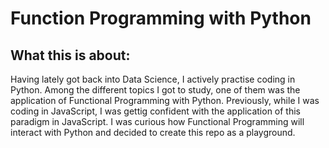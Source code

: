 # Function Programming with Python

## What this is about:

  Having lately got back into Data Science, I actively practise coding in Python. Among the different topics I got to study, one of them was the application of Functional Programming with Python. Previously, while I was coding in JavaScript, I was gettig confident with the application of this paradigm in JavaScript. I was curious how Functional Programming will interact with Python and decided to create this repo as a playground.
